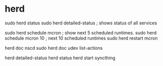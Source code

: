 
# herd

sudo herd status
sudo herd detailed-status                 ; shows status of all services

sudo herd schedule mcron                  ; show next 5 scheduled runtimes.
sudo herd schedule mcron 10               ; next 10 scheduled runtimes
sudo herd restart mcron

herd doc nscd
sudo herd doc udev list-actions

herd detailed-status
herd status
herd start syncthing